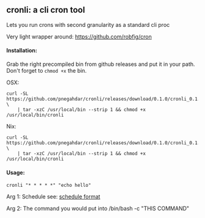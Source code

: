 ## cronli: a cli cron tool

Lets you run crons with second granularity as a standard cli proc

Very light wrapper around: https://github.com/robfig/cron

#### Installation:

Grab the right precompiled bin from github releases and put it in your path. Don't forget to `chmod +x` the bin.

OSX:

    curl -SL https://github.com/pnegahdar/cronli/releases/download/0.1.0/cronli_0.1.0_darwin_amd64.tar.gz \
        | tar -xzC /usr/local/bin --strip 1 && chmod +x /usr/local/bin/cronli

Nix:

    curl -SL https://github.com/pnegahdar/cronli/releases/download/0.1.0/cronli_0.1.0_linux_amd64.tar.gz \
        | tar -xzC /usr/local/bin --strip 1 && chmod +x /usr/local/bin/cronli

#### Usage:

    cronli "* * * * *" "echo hello"

Arg 1: Schedule see: [schedule format](https://godoc.org/github.com/robfig/cron#hdr-CRON_Expression_Format)

Arg 2: The command you would put into /bin/bash -c "THIS COMMAND"
